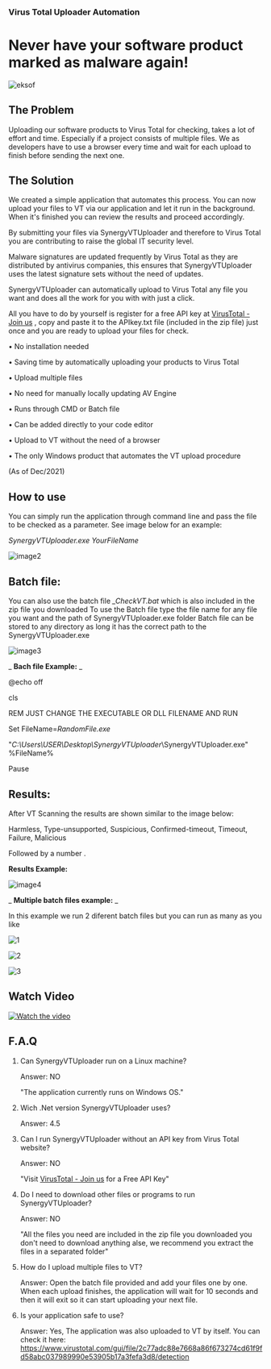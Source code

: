 ### **Virus Total Uploader Automation**
# **Never have your software product marked as malware again!**

 ![eksof](https://user-images.githubusercontent.com/94911727/144896556-cf071d35-28b7-4697-a02e-448d16dbdfe3.png)


## **The Problem**

Uploading our software products to Virus Total for checking, takes a lot of effort and time.
 Especially if a project consists of multiple files.
 We as developers have to use a browser every time and wait for each upload to finish before sending the next one.

## **The Solution**

We created a simple application that automates this process.
 You can now upload your files to VT via our application and let it run in the background. When it&#39;s finished you can review the results and proceed accordingly.

By submitting your files via SynergyVTUploader and therefore to Virus Total you are contributing to raise the global IT security level.

Malware signatures are updated frequently by Virus Total as they are distributed by antivirus companies, this ensures that SynergyVTUploader uses the latest signature sets without the need of updates.

SynergyVTUploader can automatically upload to Virus Total any file you want and does all the work for you with with just a click.

All you have to do by yourself is register for a free API key at [VirusTotal - Join us](https://www.virustotal.com/gui/join-us) , copy and paste it to the APIkey.txt file (included in the zip file) just once and you are ready to upload your files for check.

• No installation needed

• Saving time by automatically uploading your products to Virus Total

• Upload multiple files

• No need for manually locally updating AV Engine

• Runs through CMD or Batch file

• Can be added directly to your code editor

• Upload to VT without the need of a browser

• The only Windows product that automates the VT upload procedure

(As of Dec/2021)

## **How to use**

You can simply run the application through command line and pass the file to be checked as a parameter. See image below for an example:

_SynergyVTUploader.exe_ _YourFileName_

 ![image2](https://user-images.githubusercontent.com/94911727/144462433-80d8825b-7fc8-4e4b-bc46-abc1f9791693.png)

## **Batch file:**

You can also use the batch file _\_CheckVT.bat_ which is also included in the zip file you downloaded
 To use the Batch file type the file name for any file you want and the path of SynergyVTUploader.exe folder
 Batch file can be stored to any directory as long it has the correct path to the SynergyVTUploader.exe

 ![image3](https://user-images.githubusercontent.com/94911727/144462514-bba2016c-7622-4edb-86fc-0de3b4a6745c.png)

_ **Bach file Example:** _

@echo off

cls

REM JUST CHANGE THE EXECUTABLE OR DLL FILENAME AND RUN

Set FileName=_RandomFile.exe_

 &quot;_C:\Users\USER\Desktop\SynergyVTUploader_\SynergyVTUploader.exe&quot; %FileName%
 
Pause


## **Results:**

After VT Scanning the results are shown similar to the image below:

 Harmless, Type-unsupported, Suspicious, Confirmed-timeout, Timeout, Failure, Malicious
 
 Followed by a number .

**Results Example:**

 ![image4](https://user-images.githubusercontent.com/94911727/144462617-e09d3a3d-63f4-45e4-a396-d6950bd7189b.png)
 
 
 _ **Multiple batch files example:** _
 
 In this example we run 2 diferent batch files but you can run as many as you like
 
 ![1](https://user-images.githubusercontent.com/94911727/157227500-956f58d5-e37d-498c-ab35-464538738157.jpg)
 
 ![2](https://user-images.githubusercontent.com/94911727/157227630-a4fe4bd2-d755-4bb7-9ac1-0d3e9724bfba.jpg)
 
 ![3](https://user-images.githubusercontent.com/94911727/157227672-15539a11-abde-4363-ab24-17873f82bd24.jpg)
 
 
 
 ## **Watch Video**
 
 
 [![Watch the video](https://user-images.githubusercontent.com/94911727/144583227-611c21c4-7dbb-4a6d-b182-76320e5bf87f.png)](https://youtu.be/8dZMzDT8onA)
 
 

 
## **F.A.Q**

1. Can SynergyVTUploader run on a Linux machine?

    Answer: NO

    &quot;The application currently runs on Windows OS.&quot;


2. Wich .Net version SynergyVTUploader uses?

    Answer: 4.5
    

3. Can I run SynergyVTUploader without an API key from Virus Total website?

    Answer: NO

    &quot;Visit [VirusTotal - Join us](https://www.virustotal.com/gui/join-us) for a Free API Key&quot;
    

4. Do I need to download other files or programs to run SynergyVTUploader?

    Answer: NO

    &quot;All the files you need are included in the zip file you downloaded you don&#39;t need to download
     anything alse, we recommend you extract the files in a separated folder&quot;
    
    
5. How do I upload multiple files to VT? 

    Answer: Open the batch file provided and add your files one by one. When each upload finishes, the application will wait for 10 seconds and then it will exit so it can start uploading your next file.


6. Is your application safe to use?  

    Answer: Yes, The application was also uploaded to VT by itself. You can check it here: https://www.virustotal.com/gui/file/2c77adc88e7668a86f673274cd61f9fd58abc037989990e53905b17a3fefa3d8/detection
    
